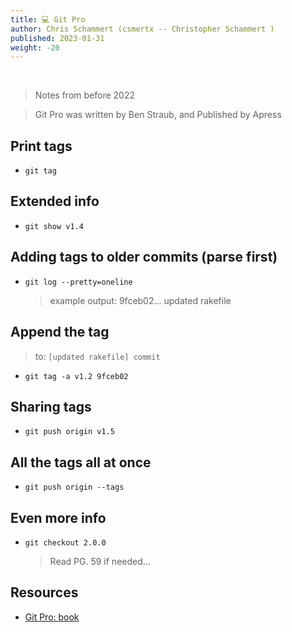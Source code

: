 ```yaml
---
title: 💻 Git Pro
author: Chris Schammert (csmertx -- Christopher Schammert )
published: 2023-01-31
weight: -20
---
```


<br />

> Notes from before 2022

> Git Pro was written by Ben Straub, and Published by Apress

## Print tags

- ```git tag```

## Extended info

- ```git show v1.4```

## Adding tags to older commits (parse first)

- ```git log --pretty=oneline```

    > example output: 9fceb02... updated rakefile

## Append the tag

> to: ```[updated rakefile] commit```

- ```git tag -a v1.2 9fceb02```

## Sharing tags

- ```git push origin v1.5```

## All the tags all at once

- ```git push origin --tags```

## Even more info

- ```git checkout 2.0.0```

    > Read PG. 59 if needed... 

## Resources

- [Git Pro: book](https://git-scm.com/book/en/v2)